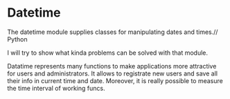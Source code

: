 # Datetime
The datetime module supplies classes for manipulating dates and times.// Python

I will try to show what kinda problems can be solved with that module. 

Datatime represents many functions to make applications more attractive for users and administrators. It allows to registrate new users and save all their info in current time and date. 
Moreover, it is really possible to measure the time interval of working funcs.

